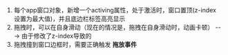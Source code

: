 1. 每个app窗口对象，新增一个activing属性，处于激活时，窗口置顶(z-index设置为最大值)，并且底边栏标签高亮显示
2. 拖拽时，可以在自身滑动（现在的情况是，拖拽在自身滑动时，动画卡顿） ---> 由于修改了z-index导致的
3. 拖拽撞到窗口边框时，需要正确触发 **拖放事件**